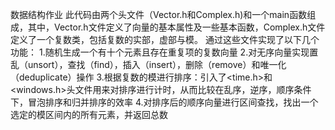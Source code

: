 数据结构作业
此代码由两个头文件（Vector.h和Complex.h)和一个main函数组成，其中，Vector.h文件定义了向量的基本属性及一些基本函数，Complex.h文件定义了一个复数类，包括复数的实部，虚部与模。
通过这些文件实现了以下几个功能：
1.随机生成一个有十个元素且存在重复项的复数向量
2.对无序向量实现置乱（unsort），查找（find），插入（insert），删除（remove）和唯一化（deduplicate）操作
3.根据复数的模进行排序：引入了<time.h>和<windows.h>头文件用来对排序进行计时，从而比较在乱序，逆序，顺序条件下，冒泡排序和归并排序的效率
4.对排序后的顺序向量进行区间查找，找出一个选定的模区间内的所有元素，并返回总数
